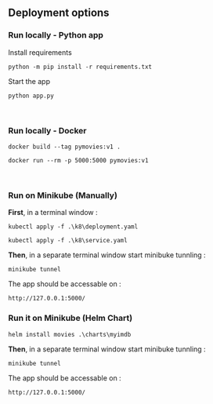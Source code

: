 ## Deployment options

### Run locally - Python app

Install requirements
```shell
python -m pip install -r requirements.txt
```

Start the app
```shell
python app.py
```
<br>

### Run locally - Docker
```shell
docker build --tag pymovies:v1 .
```

```shell
docker run --rm -p 5000:5000 pymovies:v1
```
<br>

### Run on Minikube (Manually)

**First**, in a terminal window  :

```shell
kubectl apply -f .\k8\deployment.yaml
```

```shell
kubectl apply -f .\k8\service.yaml
```

**Then**, in a separate terminal window start minibuke tunnling :

```shell
minikube tunnel
```

The app should be accessable on :

```http://127.0.0.1:5000/``` 
<br>

### Run it on Minikube (Helm Chart)

```shell
helm install movies .\charts\myimdb
``` 

**Then**, in a separate terminal window start minibuke tunnling :

```shell
minikube tunnel
```

The app should be accessable on :

```http://127.0.0.1:5000/``` 
<br>
